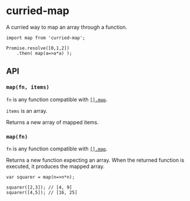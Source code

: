 # curried-map

A curried way to map an array through a function.

```
import map from 'curried-map';

Promise.resolve([0,1,2])
	.then( map(a=>a*a) );
```


## API

### `map(fn, items)`

`fn` is any function compatible with [`[].map`](https://developer.mozilla.org/en-US/docs/Web/JavaScript/Reference/Global_Objects/Array/map).

`items` is an array.

Returns a new array of mapped items.


### `map(fn)`

`fn` is any function compatible with [`[].map`](https://developer.mozilla.org/en-US/docs/Web/JavaScript/Reference/Global_Objects/Array/map).

Returns a new function expecting an array. When the returned function is executed, it produces the mapped array.

```
var squarer = map(n=>n*n);

squarer([2,3]); // [4, 9]
squarer([4,5]); // [16, 25]

```
